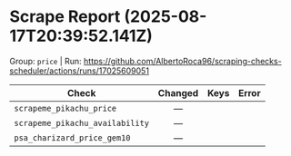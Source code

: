 # Scrape Report (2025-08-17T20:39:52.141Z)

Group: `price`  |  Run: https://github.com/AlbertoRoca96/scraping-checks-scheduler/actions/runs/17025609051

| Check | Changed | Keys | Error |
|---|:---:|:--|:--|
| `scrapeme_pikachu_price` | — |  |  |
| `scrapeme_pikachu_availability` | — |  |  |
| `psa_charizard_price_gem10` | — |  |  |
